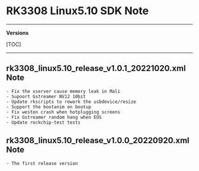 # RK3308 Linux5.10 SDK Note

---

**Versions**

[TOC]

---

## rk3308_linux5.10_release_v1.0.1_20221020.xml Note

```
- Fix the xserver cause memory leak in Mali
- Supoort Gstreamer NV12 10bit
- Update rkscripts to rework the usbdevice/resize
- Support the bootanim on bootup
- Fix weston crash when hotplugging screens
- Fix Gstreamer random hang when EOS
- Update rockchip-test tests
```

## rk3308_linux5.10_release_v1.0.0_20220920.xml Note

```
- The first release version
```
